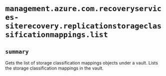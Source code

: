 # `management.azure.com.recoveryservices-siterecovery.replicationstorageclassificationmappings.list`

## `summary`
Gets the list of storage classification mappings objects under a vault. Lists the storage classification mappings in the vault.


